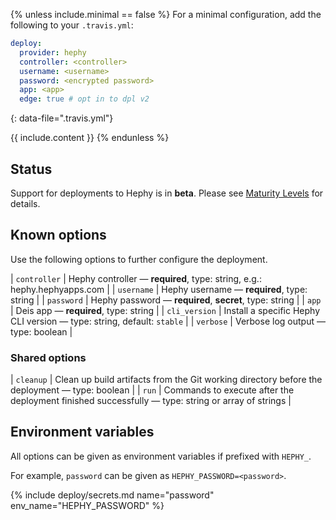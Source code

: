 {% unless include.minimal == false %}
For a minimal configuration, add the following to your `.travis.yml`:

```yaml
deploy:
  provider: hephy
  controller: <controller>
  username: <username>
  password: <encrypted password>
  app: <app>
  edge: true # opt in to dpl v2
```
{: data-file=".travis.yml"}



{{ include.content }}
{% endunless %}

## Status

Support for deployments to Hephy is in **beta**. Please see [Maturity Levels](/user/deployment-v2#maturity-levels) for details.
## Known options

Use the following options to further configure the deployment.

| `controller` | Hephy controller &mdash; **required**, type: string, e.g.: hephy.hephyapps.com |
| `username` | Hephy username &mdash; **required**, type: string |
| `password` | Hephy password &mdash; **required**, **secret**, type: string |
| `app` | Deis app &mdash; **required**, type: string |
| `cli_version` | Install a specific Hephy CLI version &mdash; type: string, default: `stable` |
| `verbose` | Verbose log output &mdash; type: boolean |

### Shared options

| `cleanup` | Clean up build artifacts from the Git working directory before the deployment &mdash; type: boolean |
| `run` | Commands to execute after the deployment finished successfully &mdash; type: string or array of strings |

## Environment variables

All options can be given as environment variables if prefixed with `HEPHY_`.

For example, `password` can be given as `HEPHY_PASSWORD=<password>`.

{% include deploy/secrets.md name="password" env_name="HEPHY_PASSWORD" %}